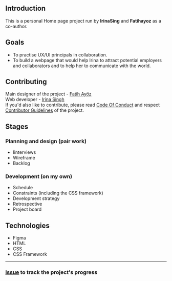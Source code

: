 ## Introduction
This is a personal Home page project run by **IrinaSing** and **Fatihayoz** as a co-author. 

## Goals  
- To practise UX/UI principals in collaboration.
- To build a webpage that would help Irina to attract potential employers and collaborators and to help her to communicate with the world.

## Contributing
Main designer of the project - [Fatih Ayöz](https://github.com/Fatihayoz)  
Web developer - [Irina Singh](https://github.com/IrinaSing)  
If you'd also like to contribute, please read [Code Of Conduct](https://github.com/IrinaSing/Home-page-Irina/blob/main/CODE_OF_CONDUCT.md) and respect [Contributor Guidelines](https://github.com/IrinaSing/Home-page-Irina/blob/main/CONTRIBUTING.md) of the project.

## Stages

### Planning and design (pair work)
- Iinterviews
- Wireframe
- Backlog

### Development (on my own)
- Schedule
- Constraints (including the CSS framework)
- Development strategy
- Retrospective
- Project board

 
## Technologies
- Figma
- HTML
- CSS
- CSS Framework
----  
### [Issue](https://github.com/HackYourFutureBelgium/class-13-14/issues/146) to track the project's progress 

